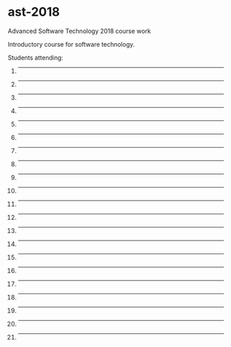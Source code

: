 # ast-2018
Advanced Software Technology 2018 course work


Introductory course for software technology.

Students attending:
1. ---
2. --- 
3. ---
4. ---
5. ---
6. ---
7. ---
8. ---
9. ---
10. ---
11. ---
12. ---
13. ---
14. ---
15. ---
16. ---
17. ---
18. ---
19. ---
20. ---
21. ---

